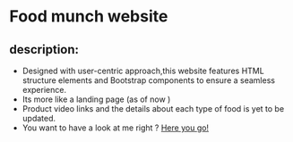 # Food munch website

## description:

- Designed with user-centric approach,this website features HTML structure elements and Bootstrap components
  to ensure a seamless experience.
- Its more like a landing page (as of now )
- Product video links and the details about each type of food is yet to be updated.
- You want to have a look at me right ? [Here you go!](ganeshfoodmu.ccbp.tech)

